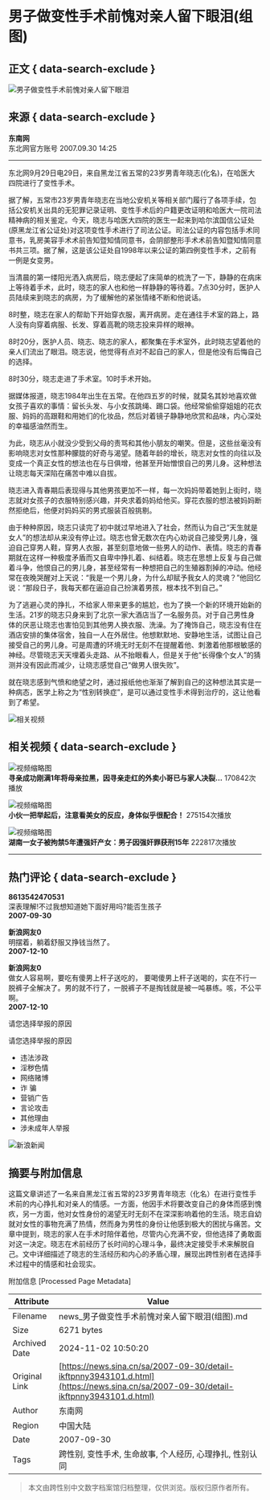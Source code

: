 # 男子做变性手术前愧对亲人留下眼泪(组图)

## 正文 { data-search-exclude }


![男子做变性手术前愧对亲人留下眼泪](https://n.sinaimg.cn/sinakd10200/360/w180h180/20221208/d315-b9f6c7330e2811176dbb45d1211f3575.jpg)

## 来源 { data-search-exclude }

**东南网**  
东北网官方账号 2007.09.30 14:25

---

东北网9月29日电29日，来自黑龙江省五常的23岁男青年晓志(化名)，在哈医大四院进行了变性手术。

据了解，五常市23岁男青年晓志在当地公安机关等相关部门履行了各项手续，包括公安机关出具的无犯罪记录证明、变性手术后的户籍更改证明和哈医大一院司法精神病的相关鉴定。今天，晓志与哈医大四院的医生一起来到哈尔滨国信公证处(原黑龙江省公证处)对这项变性手术进行了司法公证。司法公证的内容包括手术同意书，乳房美容手术术前告知暨知情同意书，会阴部整形手术术前告知暨知情同意书共三项。据了解，这是该公证处自1998年以来公证的第四例变性手术，之前有一例是女变男。

当清晨的第一缕阳光洒入病房后，晓志便起了床简单的梳洗了一下，静静的在病床上等待着手术，此时，晓志的家人也和他一样静静的等待着。7点30分时，医护人员陆续来到晓志的病房，为了缓解他的紧张情绪不断和他说话。

8时整，晓志在家人的帮助下开始穿衣服，离开病房。走在通往手术室的路上，路人没有向穿着病服、长发、穿着高靴的晓志投来异样的眼神。

8时20分，医护人员、晓志、晓志的家人，都聚集在手术室外，此时晓志望着他的亲人们流出了眼泪。晓志说，他觉得有点对不起自己的家人，但是他没有后悔自己的选择。

8时30分，晓志走进了手术室。10时手术开始。

据媒体报道，晓志1984年出生在五常。在他四五岁的时候，就莫名其妙地喜欢做女孩子喜欢的事情：留长头发、与小女孩跳绳、踢口袋。他经常偷偷穿姐姐的花衣服、妈妈的高跟鞋和用她们的化妆品，然后对着镜子静静地欣赏和品味，内心深处的幸福感油然而生。

为此，晓志从小就没少受到父母的责骂和其他小朋友的嘲笑。但是，这些丝毫没有影响晓志对女性那种朦胧的好奇与渴望。随着年龄的增长，晓志对女性的向往以及变成一个真正女性的想法也在与日俱增，他甚至开始憎恨自己的男儿身。这种想法让晓志每天深陷在痛苦中难以自拔。

晓志进入青春期后表现得与其他男孩更加不一样，每一次妈妈带着她到上街时，晓志就对女孩子的衣服特别感兴趣，并央求着妈妈给他买。穿花衣服的想法被妈妈断然拒绝后，他便对妈妈买的男式服装百般挑剔。

由于种种原因，晓志只读完了初中就过早地进入了社会，然而认为自己“天生就是女人”的想法却从来没有停止过。晓志也曾无数次在内心劝说自己接受男儿身，强迫自己穿男人鞋，穿男人衣服，甚至刻意地做一些男人的动作、表情。晓志的青春期就在这样一种极度矛盾而又自卑中挣扎着、纠结着。晓志在思想上反复与自己做着斗争，他恨自己的男儿身，甚至经常有一种想把自己的生殖器割掉的冲动。他经常在夜晚哭醒对上天说：“我是一个男儿身，为什么却赋予我女人的灵魂？”他回忆说：“那段日子，我每天都在逼迫自己扮演着男孩，根本找不到自己。”

为了逃避心灵的挣扎，不给家人带来更多的尴尬，也为了换一个新的环境开始新的生活。21岁的晓志只身来到了北京一家大酒店当了一名服务员。对于自己男性身体的厌恶让晓志也害怕见到其他男人换衣服、洗澡。为了掩饰自己，晓志没有住在酒店安排的集体宿舍，独自一人在外居住。他想默默地、安静地生活，试图让自己接受自己的男儿身。可是周遭的环境无时无刻不在提醒着他、刺激着他那根敏感的神经。尽管晓志天天埋着头走路、从不抬眼看人，但是关于他“长得像个女人”的猜测并没有因此而减少，让晓志感觉自己“做男人很失败”。

就在晓志感到气愤和绝望之时，通过报纸他也渐渐了解到自己的这种想法其实是一种病态，医学上称之为“性别转换症”，是可以通过变性手术得到治疗的，这让他看到了希望。

![相关视频](https://n.sinaimg.cn/default/2fb77759/20151125/320X320.png)

## 相关视频 { data-search-exclude }

![视频缩略图](https://z0.sinaimg.cn/auto/crop?img=https://n.sinaimg.cn/sinakd20241102ac/320/w480h640/20241102/2990-a59bf183b20520460999594050f382ca.jpg&size=370_207&bgf=1&bgc=%23000000)  
**寻亲成功刚满1年将母亲拉黑，因寻亲走红的外卖小哥已与家人决裂…** 170842次播放

![视频缩略图](https://z0.sinaimg.cn/auto/crop?img=https://n.sinaimg.cn/sinakd20241102ac/533/w480h853/20241102/e0ce-03ede80daedb5854d71c6c0ceceb43e2.jpg&size=370_207&bgf=1&bgc=%23000000)  
**小伙一把举起后，注意看美女的反应，身体似乎很配合！** 275154次播放

![视频缩略图](https://z0.sinaimg.cn/auto/crop?img=https://n.sinaimg.cn/sinakd20241102ac/200/w640h360/20241102/facd-fbe61c82f6d5983ae7ad4a0c1563b81a.jpg&size=370_207&bgf=1&bgc=%23000000)  
**湖南一女子被拘禁5年遭强奸产女：男子因强奸罪获刑15年** 222817次播放

---

## 热门评论 { data-search-exclude }

**8613542470531**  
深表理解!不过我想知道她下面好用吗?能否生孩子  
**2007-09-30**

**新浪网友0**  
明摆着，躺着舒服又挣钱当然了。  
**2007-12-10**

**新浪网友0**  
做女人容易啊，要吃有傻男上杆子送吃的， 要喝傻男上杆子送喝的，实在不行一脱裤子全解决了。男的就不行了，一脱裤子不是掏钱就是被一吨暴练。咳，不公平啊。  
**2007-12-10**

请您选择举报的原因

请您选择举报的原因

- 违法涉政
- 淫秽色情
- 网络赌博
- 诈 骗
- 营销广告
- 言论攻击
- 其他理由
- 涉未成年人举报

![新浪新闻](https://n.sinaimg.cn/default/80905340/20200331/sinalogo.png)

## 摘要与附加信息

<!-- tcd_abstract -->
这篇文章讲述了一名来自黑龙江省五常的23岁男青年晓志（化名）在进行变性手术前的内心挣扎和对亲人的情感。一方面，他因手术将要改变自己的身体而感到愧疚，另一方面，他对女性身份的渴望无时无刻不在深深影响着他的生活。晓志自幼就对女性的事物充满了热情，然而身为男性的身份让他感到极大的困扰与痛苦。文章中提到，晓志的家人在手术时陪伴着他，尽管内心充满不安，但他选择了勇敢面对这一决定。晓志在术前经历了长时间的心理斗争，最终决定接受手术来解脱自己。文中详细描述了晓志的生活经历和内心的矛盾心理，展现出跨性别者在选择手术过程中的情感和社会现实。
<!-- tcd_abstract_end -->

附加信息 [Processed Page Metadata]

| Attribute       | Value                                  |
|-----------------|----------------------------------------|
| Filename        | news_男子做变性手术前愧对亲人留下眼泪(组图).md                             |
| Size            | 6271 bytes                           |
| Archived Date   | 2024-11-02 10:50:20                             |
| Original Link   | [https://news.sina.cn/sa/2007-09-30/detail-ikftpnny3943101.d.html](https://news.sina.cn/sa/2007-09-30/detail-ikftpnny3943101.d.html)                       |
| Author          | 东南网                               |
| Region          | 中国大陆                               |
| Date            | 2007-09-30                                 |
| Tags            | 跨性别, 变性手术, 生命故事, 个人经历, 心理挣扎, 性别认同                                 |
>
> 本文由跨性别中文数字档案馆归档整理，仅供浏览。版权归原作者所有。
>